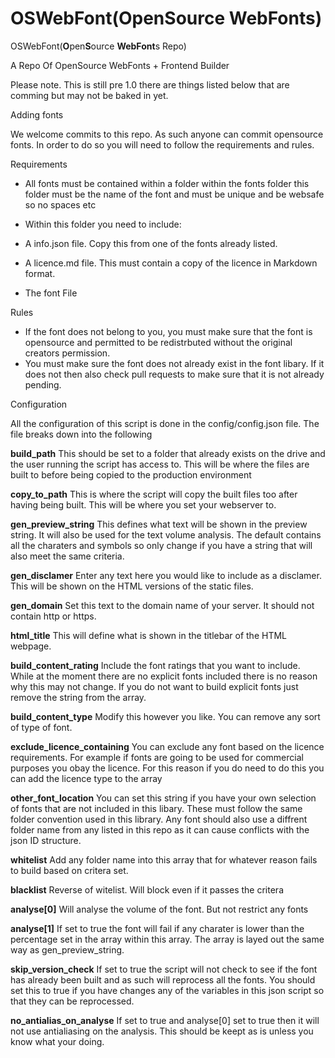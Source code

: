 # OSWebFont(**O**pen**S**ource **WebFont**s)
OSWebFont(**O**pen**S**ource **WebFont**s Repo)

A Repo Of OpenSource WebFonts + Frontend Builder

Please note. This is still pre 1.0 there are things listed below that are comming but may not be baked in yet.

Adding fonts

We welcome commits to this repo. As such anyone can commit opensource fonts. In order to do so you will need to follow the requirements and rules.

Requirements
* All fonts must be contained within a folder within the fonts folder this folder must be the name of the font and must be unique and be websafe so no spaces etc

 * Within this folder you need to include:
  * A info.json file. Copy this from one of the fonts already listed.
  * A licence.md file. This must contain a copy of the licence in Markdown format.
  * The font File

Rules
* If the font does not belong to you, you must make sure that the font is opensource and permitted to be redistrbuted without the original creators permission.
* You must make sure the font does not already exist in the font libary. If it does not then also check pull requests to make sure that it is not already pending.


Configuration

All the configuration of this script is done in the config/config.json file. The file breaks down into the following

**build_path**
This should be set to a folder that already exists on the drive and the user running the script has access to. This will be where the files are built to before being copied to the production environment

**copy_to_path**
This is where the script will copy the built files too after having being built. This will be where you set your webserver to.

**gen_preview_string**
This defines what text will be shown in the preview string. It will also be used for the text volume analysis. The default contains all the charaters and symbols so only change if you have a string that will also meet the same criteria.

**gen_disclamer**
Enter any text here you would like to include as a disclamer. This will be shown on the HTML versions of the static files.

**gen_domain**
Set this text to the domain name of your server. It should not contain http or https.

**html_title**
This will define what is shown in the titlebar of the HTML webpage.

**build_content_rating**
Include the font ratings that you want to include. While at the moment there are no explicit fonts included there is no reason why this may not change. If you do not want to build explicit fonts just remove the string from the array.

**build_content_type**
Modify this however you like. You can remove any sort of type of font.

**exclude_licence_containing**
You can exclude any font based on the licence requirements. For example if fonts are going to be used for commercial purposes you obay the licence. For this reason if you do need to do this you can add the licence type to the array

**other_font_location**
You can set this string if you have your own selection of fonts that are not included in this libary. These must follow the same folder convention used in this library. Any font should also use a diffrent folder name from any listed in this repo as it can cause conflicts with the json ID structure.

**whitelist**
Add any folder name into this array that for whatever reason fails to build based on critera set.

**blacklist**
Reverse of witelist. Will block even if it passes the critera

**analyse[0]**
Will analyse the volume of the font. But not restrict any fonts

**analyse[1]**
If set to true the font will fail if any charater is lower than the percentage set in the array within this array. The array is layed out the same way as gen_preview_string.

**skip_version_check**
If set to true the script will not check to see if the font has already been built and as such will reprocess all the fonts. You should set this to true if you have changes any of the variables in this json script so that they can be reprocessed.

**no_antialias_on_analyse**
If set to true and analyse[0] set to true then it will not use antialiasing on the analysis. This should be keept as is unless you know what your doing.

